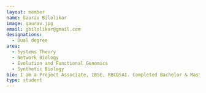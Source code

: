```yaml
---
layout: member
name: Gaurav Bilolikar
image: gaurav.jpg
email: gbilolikar@gmail.com
designations: 
  - Dual degree
area:
  - Systems Theory
  - Network Biology
  - Evolution and Functional Genomics
  - Synthetic Biology
bio: I am a Project Associate, IBSE, RBCDSAI. Completed Bachelor & Master of Technology in Biological Engineering, IIT Madras and Working on data analysis of transcriptome in mammalian tissues "
type: student
---
```

